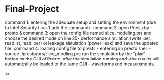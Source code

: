 # Final-Project
command 1: entering the adequate setup and setting the environment (due to Intel Security I can't add the command). 
command 2: open Presto by - presto &
command 3: open the config file named slice_modeling.prs and choose the desired mode on line 25- performance simulation (write_per, read_st, read_per) or leakage simulation (power_leak) and save the updated file.
command 4: loading config file to presto - entering on presto shell - source ./presto/prs/slice_modling.prs
run the simulation by the "play" button on the GUI of Presto. 
after the simulation running end -the results will automatically be loaded to the same GUI - waveforms and measurements.

גכ
